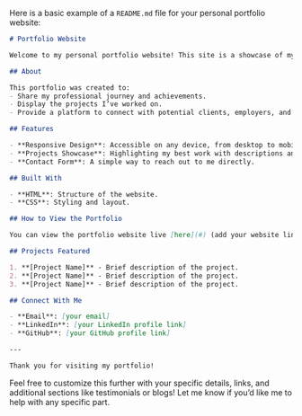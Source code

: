 Here is a basic example of a `README.md` file for your personal portfolio website:

```markdown
# Portfolio Website

Welcome to my personal portfolio website! This site is a showcase of my skills, experience, and projects as a [your profession, e.g., web developer, designer, etc.]. It's designed to highlight the work I am passionate about and provide a way to connect with me.

## About

This portfolio was created to:
- Share my professional journey and achievements.
- Display the projects I’ve worked on.
- Provide a platform to connect with potential clients, employers, and collaborators.

## Features

- **Responsive Design**: Accessible on any device, from desktop to mobile.
- **Projects Showcase**: Highlighting my best work with descriptions and links.
- **Contact Form**: A simple way to reach out to me directly.

## Built With

- **HTML**: Structure of the website.
- **CSS**: Styling and layout.

## How to View the Portfolio

You can view the portfolio website live [here](#) (add your website link here).

## Projects Featured

1. **[Project Name]** - Brief description of the project.
2. **[Project Name]** - Brief description of the project.
3. **[Project Name]** - Brief description of the project.

## Connect With Me

- **Email**: [your email]
- **LinkedIn**: [your LinkedIn profile link]
- **GitHub**: [your GitHub profile link]

---

Thank you for visiting my portfolio!
```

Feel free to customize this further with your specific details, links, and additional sections like testimonials or blogs! Let me know if you’d like me to help with any specific part.

